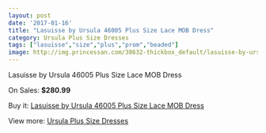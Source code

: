 ```yaml
---
layout: post
date: '2017-01-16'
title: "Lasuisse by Ursula 46005 Plus Size Lace MOB Dress"
category: Ursula Plus Size Dresses
tags: ["lasuisse","size","plus","prom","beaded"]
image: http://img.princessan.com/38632-thickbox_default/lasuisse-by-ursula-46005-plus-size-lace-mob-dress.jpg
---
```

Lasuisse by Ursula 46005 Plus Size Lace MOB Dress

On Sales: **$280.99**
<a href="https://www.princessan.com/en/17876-lasuisse-by-ursula-46005-plus-size-lace-mob-dress.html"><amp-img layout="responsive" width="600" height="600" src="//img.princessan.com/38632-thickbox_default/lasuisse-by-ursula-46005-plus-size-lace-mob-dress.jpg" alt="Lasuisse by Ursula 46005 Plus Size Lace MOB Dress 0" /></a>

Buy it: [Lasuisse by Ursula 46005 Plus Size Lace MOB Dress](https://www.princessan.com/en/17876-lasuisse-by-ursula-46005-plus-size-lace-mob-dress.html "Lasuisse by Ursula 46005 Plus Size Lace MOB Dress")

View more: [Ursula Plus Size Dresses](https://www.princessan.com/en/156- "Ursula Plus Size Dresses")